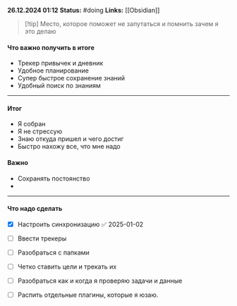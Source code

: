 

**26.12.2024 01:12**
**Status:** #doing 
**Links:** [[Obsidian]]

>[!tip] Место, которое поможет не запутаться и помнить зачем я это делаю

#### Что важно получить в итоге
- Трекер привычек и дневник
- Удобное планирование
- Супер быстрое сохранение знаний
- Удобный поиск по знаниям

---
#### Итог
- Я собран
- Я не стрессую
- Знаю откуда пришел и чего достиг
- Быстро нахожу все, что мне надо


#### Важно
- Сохранять постоянство 
- 

---
#### Что надо сделать
- [x] Настроить синхронизацию ✅ 2025-01-02
- [ ] Ввести трекеры
- [ ] Разобраться с папками
- [ ] Четко ставить цели и трекать их
- [ ] Разобраться как и когда я проверяю задачи и данные
- [ ] Распить отдельные плагины, которые я юзаю.


 